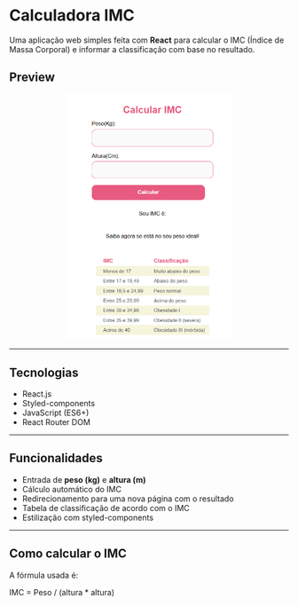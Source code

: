 # Calculadora IMC

Uma aplicação web simples feita com **React** para calcular o IMC (Índice de Massa Corporal) e informar a classificação com base no resultado.

## Preview

<p align="center">
  <img src="https://raw.githubusercontent.com/allsme/Calculadora-IMC/refs/heads/main/Captura%20de%20tela%202025-03-24%20090812.png" width="300" alt="Preview da aplicação" />
</p>

---

## Tecnologias

- React.js
- Styled-components
- JavaScript (ES6+)
- React Router DOM

---

## Funcionalidades

- Entrada de **peso (kg)** e **altura (m)**
- Cálculo automático do IMC
- Redirecionamento para uma nova página com o resultado
- Tabela de classificação de acordo com o IMC
- Estilização com styled-components

---

## Como calcular o IMC

A fórmula usada é:

IMC = Peso / (altura * altura)

